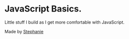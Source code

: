 # JavaScript Basics.

Little stuff I build as I get more comfortable with JavaScript.

Made by [Stephanie](http://newcodegirl.blogspot.com)

